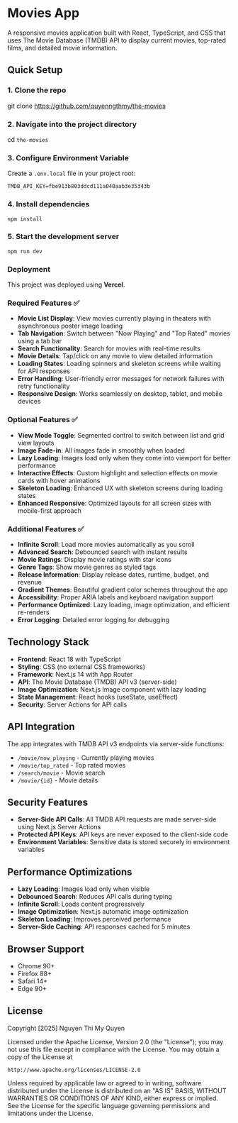 # Movies App

A responsive movies application built with React, TypeScript, and CSS that uses The Movie Database (TMDB) API to display current movies, top-rated films, and detailed movie information.

## Quick Setup

### 1. Clone the repo
git clone https://github.com/quyenngthmy/the-movies

### 2. Navigate into the project directory
cd `the-movies`

### 3. Configure Environment Variable
Create a `.env.local` file in your project root:
```
TMDB_API_KEY=fbe913b803ddcd111a040aab3e35343b
```

### 4. Install dependencies
```
npm install
```

### 5. Start the development server
```
npm run dev
```

### Deployment
This project was deployed using **Vercel**. 

### Required Features ✅
- **Movie List Display**: View movies currently playing in theaters with asynchronous poster image loading
- **Tab Navigation**: Switch between "Now Playing" and "Top Rated" movies using a tab bar
- **Search Functionality**: Search for movies with real-time results
- **Movie Details**: Tap/click on any movie to view detailed information
- **Loading States**: Loading spinners and skeleton screens while waiting for API responses
- **Error Handling**: User-friendly error messages for network failures with retry functionality
- **Responsive Design**: Works seamlessly on desktop, tablet, and mobile devices

### Optional Features ✅
- **View Mode Toggle**: Segmented control to switch between list and grid view layouts
- **Image Fade-in**: All images fade in smoothly when loaded
- **Lazy Loading**: Images load only when they come into viewport for better performance
- **Interactive Effects**: Custom highlight and selection effects on movie cards with hover animations
- **Skeleton Loading**: Enhanced UX with skeleton screens during loading states
- **Enhanced Responsive**: Optimized layouts for all screen sizes with mobile-first approach

### Additional Features ✅
- **Infinite Scroll**: Load more movies automatically as you scroll
- **Advanced Search**: Debounced search with instant results
- **Movie Ratings**: Display movie ratings with star icons
- **Genre Tags**: Show movie genres as styled tags
- **Release Information**: Display release dates, runtime, budget, and revenue
- **Gradient Themes**: Beautiful gradient color schemes throughout the app
- **Accessibility**: Proper ARIA labels and keyboard navigation support
- **Performance Optimized**: Lazy loading, image optimization, and efficient re-renders
- **Error Logging**: Detailed error logging for debugging

## Technology Stack

- **Frontend**: React 18 with TypeScript
- **Styling**: CSS (no external CSS frameworks)
- **Framework**: Next.js 14 with App Router
- **API**: The Movie Database (TMDB) API v3 (server-side)
- **Image Optimization**: Next.js Image component with lazy loading
- **State Management**: React hooks (useState, useEffect)
- **Security**: Server Actions for API calls

## API Integration

The app integrates with TMDB API v3 endpoints via server-side functions:
- `/movie/now_playing` - Currently playing movies
- `/movie/top_rated` - Top rated movies
- `/search/movie` - Movie search
- `/movie/{id}` - Movie details

## Security Features

- **Server-Side API Calls**: All TMDB API requests are made server-side using Next.js Server Actions
- **Protected API Keys**: API keys are never exposed to the client-side code
- **Environment Variables**: Sensitive data is stored securely in environment variables

## Performance Optimizations

- **Lazy Loading**: Images load only when visible
- **Debounced Search**: Reduces API calls during typing
- **Infinite Scroll**: Loads content progressively
- **Image Optimization**: Next.js automatic image optimization
- **Skeleton Loading**: Improves perceived performance
- **Server-Side Caching**: API responses cached for 5 minutes

## Browser Support

- Chrome 90+
- Firefox 88+
- Safari 14+
- Edge 90+

## License

Copyright [2025] Nguyen Thi My Quyen 

Licensed under the Apache License, Version 2.0 (the "License");
you may not use this file except in compliance with the License.
You may obtain a copy of the License at

    http://www.apache.org/licenses/LICENSE-2.0

Unless required by applicable law or agreed to in writing, software
distributed under the License is distributed on an "AS IS" BASIS,
WITHOUT WARRANTIES OR CONDITIONS OF ANY KIND, either express or implied.
See the License for the specific language governing permissions and
limitations under the License.
